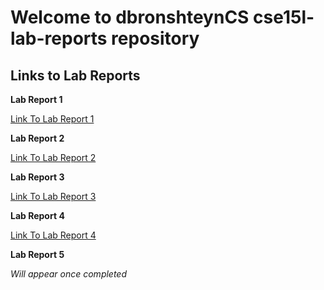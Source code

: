 # Welcome to dbronshteynCS cse15l-lab-reports repository

## Links to Lab Reports

**Lab Report 1**

[Link To Lab Report 1](https://dbronshteyncs.github.io/cse15l-lab-reports/week2-lab-report.html)

**Lab Report 2**

[Link To Lab Report 2](https://dbronshteyncs.github.io/cse15l-lab-reports/week4-lab-report.html)

**Lab Report 3**

[Link To Lab Report 3](https://dbronshteyncs.github.io/cse15l-lab-reports/lab-report-3-week-6.html)

**Lab Report 4**

[Link To Lab Report 4](https://dbronshteyncs.github.io/cse15l-lab-reports/lab-report-4-week-8.html)

**Lab Report 5**

*Will appear once completed*


